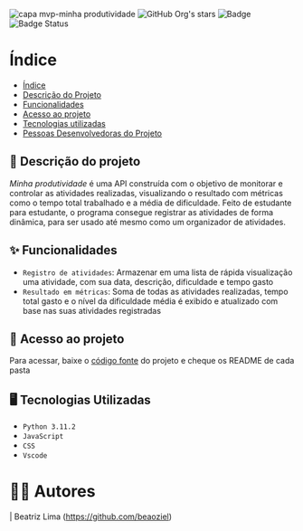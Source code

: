 ![capa mvp-minha produtividade](https://github.com/beaoziel/mvp-minhaProdutividade/assets/61751794/fc6b8992-1910-4a5f-85af-5ca6253ce903)
![GitHub Org's stars](https://img.shields.io/github/stars/camilafernanda?style=social) ![Badge](https://img.shields.io/badge/Pós%20Graduação-purple) ![Badge Status](https://img.shields.io/badge/STATUS-Finalizado-blue)
# Índice 
* [Índice](#índice)
* [Descrição do Projeto](#descrição-do-projeto)
* [Funcionalidades](#funcionalidades)
* [Acesso ao projeto](#acesso-ao-projeto)
* [Tecnologias utilizadas](#tecnologias-utilizadas)
* [Pessoas Desenvolvedoras do Projeto](#autores)

## 📃 Descrição do projeto
<p>
  <i>Minha produtividade </i> é uma API construída com o objetivo de monitorar e controlar as atividades realizadas, visualizando o resultado com métricas como o tempo total trabalhado e a média de dificuldade.
  Feito de estudante para estudante, o programa consegue registrar as atividades de forma dinâmica, para ser usado até mesmo como um organizador de atividades.
</p>

## ✨ Funcionalidades
- `Registro de atividades`: Armazenar em uma lista de rápida visualização uma atividade, com sua data, descrição, dificuldade e tempo gasto
- `Resultado em métricas`: Soma de todas as atividades realizadas, tempo total gasto e o nível da dificuldade média é exibido e atualizado com base nas suas atividades registradas

## 📁 Acesso ao projeto
<p>
  Para acessar, baixe o <a href="https://github.com/beaoziel/mvp-minhaProdutividade/archive/refs/heads/main.zip">código fonte</a> do projeto e cheque os README de cada pasta
</p>

## 🖥️ Tecnologias Utilizadas
- ``Python 3.11.2``
- ``JavaScript``
- ``CSS``
- ``Vscode``
# 🙋‍♀️ Autores

| Beatriz Lima (https://github.com/beaoziel) 
